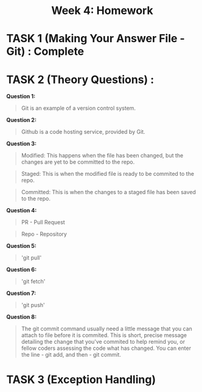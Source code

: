 # <p style="text-align: center;">Week 4: Homework</p>

# TASK 1 (Making Your Answer File - Git) : Complete 
# TASK 2 (Theory Questions) :

**Question 1:** 
>
> Git is an example of a version control system.
>

**Question 2:** 
>
> Github is a code hosting service, provided by Git.
> 

**Question 3:** 
>
> Modified: This happens when the file has been changed, but the changes are yet to be committed to the repo.
>

>
> Staged: This is when the modified file is ready to be commited to the repo.
>

> 
> Committed: This is when the changes to a staged file has been saved to the repo. 
>

**Question 4:** 
>
> PR - Pull Request
>

>
>Repo - Repository
>

**Question 5:** 
>
> 'git pull'
>

**Question 6:**
>
> 'git fetch'
>

**Question 7:** 
>
> 'git push'
>

**Question 8:** 
>
> The git commit command usually need a little message that you can attach to file before it is commited. This is short, precise message detailing the change that you've commited to help remind you, or fellow coders assessing the code what has changed. You can enter the line - git add, and then - git commit.
>

# TASK 3 (Exception Handling) 

